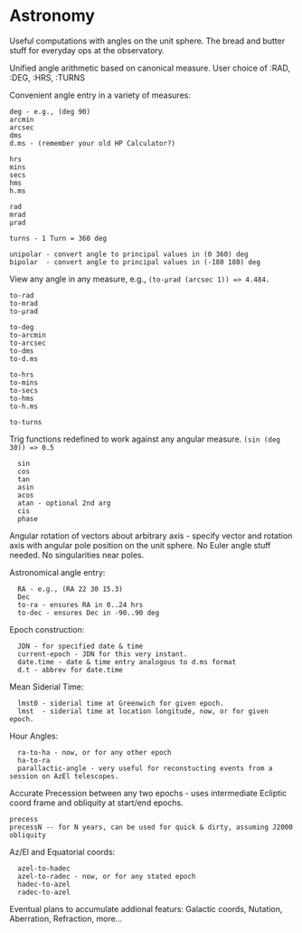 # Astronomy
Useful computations with angles on the unit sphere. The bread and butter stuff for everyday ops at the observatory.

Unified angle arithmetic based on canonical measure. User choice of :RAD, :DEG, :HRS, :TURNS

Convenient angle entry in a variety of measures:
  ```
  deg - e.g., (deg 90)
  arcmin
  arcsec
  dms
  d.ms - (remember your old HP Calculator?)

  hrs
  mins
  secs
  hms
  h.ms
  
  rad
  mrad
  μrad

  turns - 1 Turn = 360 deg

  unipolar - convert angle to principal values in (0 360) deg
  bipolar  - convert angle to principal values in (-180 180) deg
```

View any angle in any measure, e.g., ```(to-μrad (arcsec 1)) => 4.484.```
```
to-rad
to-mrad
to-μrad

to-deg
to-arcmin
to-arcsec
to-dms
to-d.ms

to-hrs
to-mins
to-secs
to-hms
to-h.ms

to-turns
```


Trig functions redefined to work against any angular measure. ```(sin (deg 30)) => 0.5```
```
  sin
  cos
  tan
  asin
  acos
  atan - optional 2nd arg
  cis
  phase
```

Angular rotation of vectors about arbitrary axis - specify vector and rotation axis with angular pole position on the unit sphere. No Euler angle stuff needed. No singularities near poles.

Astronomical angle entry:
```
  RA - e.g., (RA 22 30 15.3)
  Dec
  to-ra - ensures RA in 0..24 hrs
  to-dec - ensures Dec in -90..90 deg
```
Epoch construction:
```
  JDN - for specified date & time
  current-epoch - JDN for this very instant.
  date.time - date & time entry analogous to d.ms format
  d.t - abbrev for date.time
```

Mean Siderial Time:
```
  lmst0 - siderial time at Greenwich for given epoch.
  lmst  - siderial time at location longitude, now, or for given epoch.
```

Hour Angles:
```
  ra-to-ha - now, or for any other epoch
  ha-to-ra
  parallactic-angle - very useful for reconstucting events from a session on AzEl telescopes.
```

Accurate Precession between any two epochs - uses intermediate Ecliptic coord frame and obliquity at start/end epochs.
```
precess
precessN -- for N years, can be used for quick & dirty, assuming J2000 obliquity
```

Az/El and Equatorial coords:
```
  azel-to-hadec
  azel-to-radec - now, or for any stated epoch
  hadec-to-azel
  radec-to-azel
```

Eventual plans to accumulate addional featurs: Galactic coords, Nutation, Aberration, Refraction, more...
